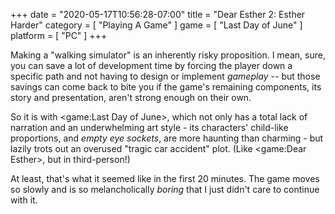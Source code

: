 +++
date = "2020-05-17T10:56:28-07:00"
title = "Dear Esther 2: Esther Harder"
category = [ "Playing A Game" ]
game = [ "Last Day of June" ]
platform = [ "PC" ]
+++

Making a "walking simulator" is an inherently risky proposition.  I mean, sure, you can save a lot of development time by forcing the player down a specific path and not having to design or implement <i>gameplay</i> -- but those savings can come back to bite you if the game's remaining components, its story and presentation, aren't strong enough on their own.

So it is with <game:Last Day of June>, which not only has a total lack of narration and an underwhelming art style - its characters' child-like proportions, and <i>empty eye sockets</i>, are more haunting than charming - but lazily trots out an overused "tragic car accident" plot.  (Like <game:Dear Esther>, but in third-person!)

At least, that's what it seemed like in the first 20 minutes.  The game moves so slowly and is so melancholically <i>boring</i> that I just didn't care to continue with it.
